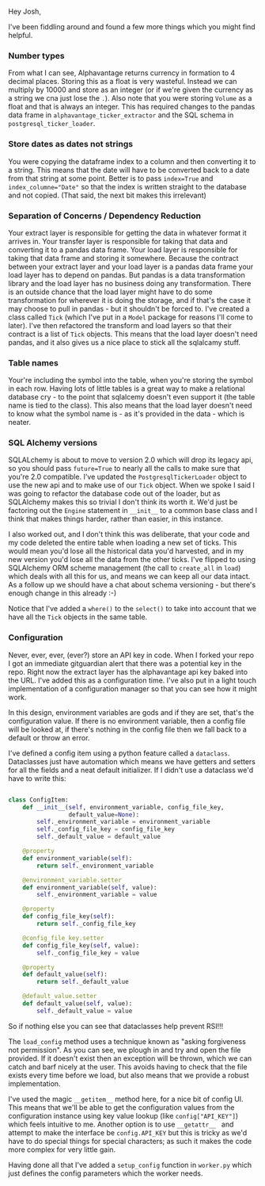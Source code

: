 Hey Josh,

I've been fiddling around and found a few more things which you might find 
helpful.

### Number types

From what I can see, Alphavantage returns currency in formation to 4 decimal 
places. Storing this as a float is very wasteful. Instead we can multiply by 
10000 and store as an integer (or if we're given the currency as a string we 
cna just lose the `.`). Also note  that you were storing `Volume` as a 
float and that is always an integer. This has required changes to the pandas 
data frame in `alphavantage_ticker_extractor` and the SQL schema in 
`postgresql_ticker_loader`.

### Store dates as dates not strings

You were copying the dataframe index to a column and then converting it to a 
string. This means that the date will have to be converted back to a date 
from that string at some point. Better is to pass `index=True` and 
`index_columne="Date"` so that the index is written straight to the database 
and not copied. (That said, the next bit makes this irrelevant) 

### Separation of Concerns / Dependency Reduction

Your extract layer is responsible for getting the data in whatever format it 
arrives in. Your transfer layer is responsible for taking that data and 
converting it to a pandas data frame. Your load layer is 
responsible for taking that data frame and storing it somewhere. Because the 
contract between your extract layer and your load layer is a pandas data 
frame your load layer has to depend on pandas. But pandas is a data 
transformation library and the load layer has no business doing any 
transformation. There is an outside chance that the load layer might have to 
do some transformation for wherever it is doing the storage, and if that's 
the case it may choose to pull in pandas - but it shouldn't be forced to. 
I've created a class called `Tick` (which I've put in a `Model` package for 
reasons I'll come to later). I've then refactored the transform and load 
layers so that their contract is a list of `Tick` objects. This means that 
the load layer doesn't need pandas, and it also gives us a nice place to 
stick all the sqlalcamy stuff.

### Table names

Your're including the symbol into the table, when you're storing the symbol 
in each row. Having lots of little tables is 
a great way to make a relational database cry - to the point that sqlalcemy 
doesn't even support it (the table name is tied to the class). This also 
means that the load layer doesn't need to know what the symbol name is - as 
it's provided in the data - which is neater.

### SQL Alchemy versions

SQLALchemy is about to move to version 2.0 which will drop its legacy api, 
so you should pass `future=True` to nearly all the calls to make sure that 
you're 2.0 compatible. I've updated the `PostgresqlTickerLoader` object to 
use the new api and to make use of our `Tick` object. When we spoke I said I 
was going to refactor the database code out of the loader, but as SQLAlchemy 
makes this so trivial I don't think its worth it. We'd just be factoring out 
the `Engine` statement in `__init__` to a common base class and I think that 
makes things harder, rather than easier, in this instance.

I also worked out, and I don't think this was deliberate, that your code and 
my code deleted the entire table when loading a new set of ticks. This would 
mean you'd lose all the historical data you'd harvested, and in my new 
version you'd lose all the data from the other ticks. I've flipped to using 
SQLAlchemy ORM scheme management (the call to `create_all` in `load`) which 
deals with all this for us, and means we can keep all our data intact. As a 
follow up we should have a chat about schema versioning - but there's enough 
change in this already :-)

Notice that I've added a `where()` to the `select()` to take into account 
that we have all the `Tick` objects in the same table.

### Configuration

Never, ever, ever, (ever?) store an API key in code. When I forked your repo 
I got an immediate gitguardian alert that there was a potential key in the 
repo. Right now the extract layer has the alphavantage api key baked into 
the URL. I've added this as a configuration time. I've also put in a light 
touch implementation of a configuration manager so that you can see how it 
might work.

In this design, environment variables are gods and if they are set, that's 
the configuration value. If there is no environment variable, then a config 
file will be looked at, if there's nothing in the config file then we fall 
back to a default or throw an error.

I've defined a config item using a python feature called a `dataclass`. 
Dataclasses just have automation which means we have getters and setters for 
all the fields and a neat default initializer. If I didn't use a dataclass 
we'd have to write this:

```python

class ConfigItem:
    def __init__(self, environment_variable, config_file_key, 
                 default_value=None):
        self._environment_variable = environment_variable
        self._config_file_key = config_file_key
        self._default_value = default_value

    @property
    def environment_variable(self):
        return self._environment_variable

    @environment_variable.setter
    def environment_variable(self, value):
        self._environment_variable = value

    @property
    def config_file_key(self):
        return self._config_file_key

    @config_file_key.setter
    def config_file_key(self, value):
        self._config_file_key = value

    @property
    def default_value(self):
        return self._default_value

    @default_value.setter
    def default_value(self, value):
        self._default_value = value
```

So if nothing else you can see that dataclasses help prevent RSI!!!

The `load_config` method uses a technique known as "asking forgiveness not 
permission". As you can see, we plough in and try and open the file provided.
If it doesn't exist then an exception will be thrown, which we can catch and 
barf nicely at the user. This avoids having to check that the file exists 
every time before we load, but also means that we provide a robust 
implementation.

I've used the magic `__getitem__` method here, for a nice bit of config UI. 
This means that we'll be able to get the configuration values from the 
configuration instance using key value lookup (like `config["API_KEY"]`) 
which feels intuitive to me. Another option is to use `__getattr__ ` and 
attempt to make the interface be `config.API_KEY` but this is tricky as we'd 
have to do special things for special characters; as such it makes the code 
more complex for very little gain.

Having done all that I've added a `setup_config` function in `worker.py` 
which just defines the config parameters which the worker needs.